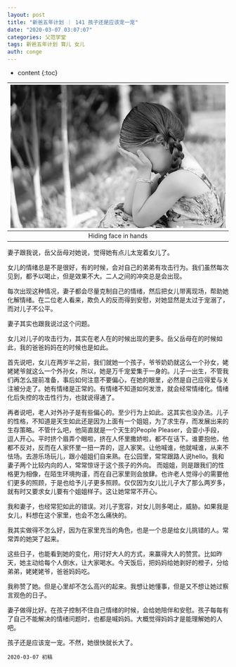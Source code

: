 ```yaml
---
layout: post
title: "新爸五年计划 ｜ 141 孩子还是应该宠一宠"
date: "2020-03-07 03:07:07"
categories: 父范学堂
tags: 新爸五年计划 育儿 女儿
auth: conge
---
```

* content
{:toc}

|![ ](/assets/images/父范学堂/118382-f6bd310da52d740c.png)|
|:----:|
|Hiding face in hands|

妻子跟我说，岳父岳母对她说，觉得她有点儿太宠着女儿了。

女儿的情绪总是不是很好，有的时候，会对自己的弟弟有攻击行为。我们虽然每次见到，都予以喝止，但是效果不大。二人之间的冲突总是会出现。

每次出现这种情况，妻子都会尽量克制自己的情绪，然后把女儿带离现场，帮助她化解情绪。在二位老人看来，欺负人的反而得到安慰，对她显然是太过于宠溺了，而对儿子不公平。

妻子其实也跟我说过这个问题。




女儿对儿子的攻击行为，其实在老人在的时候出现的更多。岳父岳母在的时候如此，我的爸爸妈妈在的时候也是如此。

首先说吧，女儿在两岁半之前，我们就她一个孩子，爷爷奶奶就这么一个孙女，姥姥姥爷就这么一个外孙女，所以，她是万千宠爱集于一身的。儿子一出生，不管我们再怎么提前准备，事后如何注意不要偏心，在她的眼里，必然是自己应得爱与关注被分走了。她有情绪是正常的。有情绪不知道如何发泄，就会经常情绪化。情绪化后失控的攻击性行为，也就说得通了。

再者说吧，老人对外孙子是有些偏心的。至少行为上如此。这其实也没办法。儿子的性格，不知道是天生如此还是因为上面有一个姐姐，为了求生存，而发展出来的生存策略。不管什么吧，他简直就是一个天生的People Pleaser，会耍小手段，逗人开心。平时挤个眉弄个眼啦，挤在人怀里撒娇啦，都不在话下。谁要抱他，他都不反对，反而在人家怀里一扭一弄的，逗人家笑。让他喊谁，他就喊谁，从来不怯场。去游乐场玩儿，跟小姐姐们自来熟。在公园里，常常跟路人说hello。我和妻子两个比较内向的人，常常惊讶于这个孩子的外向。 而姐姐，则是跟我们的性格更为相像，在陌生环境拘谨，而在自己家里则会放肆。也许老人觉得小的需要他们更多的照顾，于是也给予儿子更多照顾。仅仅因为女儿比儿子大了那么两岁多，就有时又要求女儿要有个姐姐样子。这让她常常不开心。

我和妻子，也经常犯如此的错误。对儿子宽容，对女儿则多喝止，威胁。如果我是女儿，料想在这个家里，也会不怎么痛快的。

我其实做得不怎么好，因为在家里充当的角色，也是一个总是给女儿挑错的人。常常弄的她哭了起来。

这些日子，也能看到她的变化，用讨好大人的方式，来赢得大人的赞赏。比如昨天，她主动给每个人倒水，让大家喝水。今天饭后，把妈妈给她剥好的橙子，分给弟弟，姥姥姥爷，爸爸妈妈吃。

我称赞了她。但是心里却不怎么高兴的起来。我想让她懂事，但是又不想让她过察言观色的日子。

妻子做得比好。在孩子控制不住自己情绪的时候，会给她陪伴和安慰。孩子每每有了自己不能解决的情绪问题时，也都是喊妈妈。大概觉得妈妈才是能理解她的人吧。

孩子还是应该宠一宠。不然，她很快就长大了。

```
2020-03-07 初稿
```

